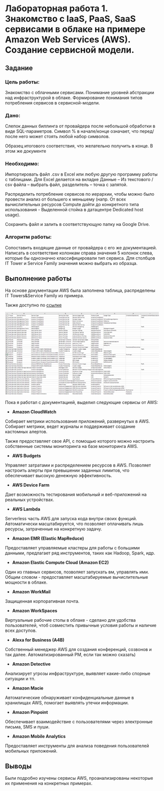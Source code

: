 
# Лабораторная работа 1. Знакомство с IaaS, PaaS, SaaS сервисами в облаке на примере Amazon Web Services (AWS). Создание сервисной модели.

## Задание

### Цель работы: 

Знакомство с облачными сервисами. Понимание уровней абстракции над инфраструктурой в облаке. Формирование понимания типов потребления сервисов в сервисной-модели. 


### Дано: 

Слепок данных биллинга от провайдера после небольшой обработки в виде SQL-параметров. Символ % в начале/конце означает, что перед/после него может стоять любой набор символов.

Образец итогового соответствия, что желательно получить в конце. В этом же документе  

### Необходимо: 

Импортировать файл .csv в Excel или любую другую программу работы с таблицами. Для Excel делается на вкладке Данные – Из текстового / csv файла – выбрать файл, разделитель – точка с запятой.

Распределить потребление сервисов по иерархии, чтобы можно было провести анализ от большего к меньшему (напр. От всех вычислительных ресурсов Compute дойти до конкретного типа использования - Выделенной стойка в датацентре Dedicated host usage).

Сохранить файл и залить в соответствующую папку на Google Drive.

### Алгоритм работы: 

Сопоставить входящие данные от провайдера с его же документацией. Написать в соответствие колонкам справа значения 5 колонок слева, которые бы однозначно классифицировали тип сервиса. Для столбцов IT Tower и Service Family значения можно выбрать из образца.

## Выполнение работы

На основе документации AWS была заполнена таблица, распределены IT Towers&Service Family из примера.

Также доступно по [ссылке](https://docs.google.com/spreadsheets/d/1APUiX-jnBX_BIRx2991oHUj0_RT6bmdf/edit?usp=sharing&ouid=110913290843078262056&rtpof=true&sd=true)

![Result](/cloud_reports/images/table.png)

Пока я работал с документацией, выделил следующие сервисы от AWS:

- **Amazon CloudWatch**

Собирает метрики использования приложений, развернутых в AWS. Собирает метрики, ведет журналы и поддерживает создание кастомных алертов.

Также предоставляет свое API, с помощью которого можно настроить собственные системы мониторинга на базе мониторинга AWS.

- **AWS Budgets**

Управляет затратами и распределением ресурсов в AWS. Позволяет настроить алерты при превышении заданных лимитов, что обеспечивает высокую денежную эффективность.

- **AWS Device Farm**

Дает возможность тестирования мобильный и веб-приложений на реальных устройствах.
- **AWS Lambda**

Serverless часть AWS для запуска кода внутри своих функций. Автоматически масштабируется, что позволяет оплачивать лишь ресурсы, затраченные на конкретную задачу.

- **Amazon EMR (Elastic MapReduce)**

Предоставляет управляемые кластеры для работы с большими данными, предлагает ряд инструментов, таких как Hadoop, Spark, идр.

- **Amazon Elastic Compute Cloud (Amazon EC2)**

Один из главных сервисов, позволяет запускать вм, управлять ими. Общим словом - предоставляет масштабируемые вычислительные мощности в облаке.

- **Amazon WorkMail**

Защищенная корпоративная почта.

- **Amazon WorkSpaces**

Виртуальные рабочие столы в облаке - сделано для удобства пользователей, чтоб совместить привычные условия работы и наличие всех доступов.

- **Alexa for Business (A4B)**

Собственный менеджер AWS для создания конференций, созвонов и так далее. Автоматизированный PM, если так можно сказать)

- **Amazon Detective**

Анализирует угрозы инфраструктуре, выявляет какие-либо спорные ситуации и тп.

- **Amazon Macie**

Автоматические обнаруживает конфиденциальные данные в хранилищах AWS, помогает выявлять утечки информации.

- **Amazon Pinpoint**

Обеспечивает взаимодействие с пользователями через электронные письма, SMS и пуши.

- **Amazon Mobile Analytics**

Предоставляет инструменты для анализа поведения пользователей мобильных приложений.

## Выводы

Были подробно изучены сервисы AWS, проанализированы некоторые их применения на конкретных примерах.